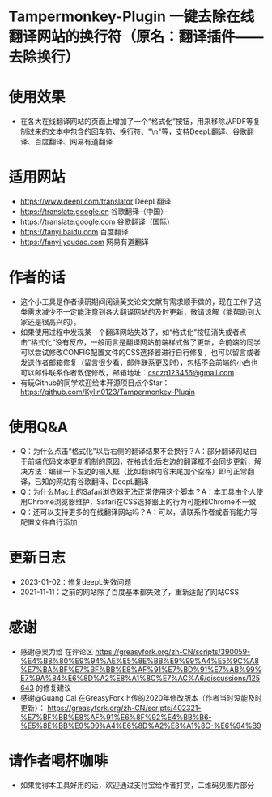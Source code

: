 # Tampermonkey-Plugin 一键去除在线翻译网站的换行符（原名：翻译插件——去除换行）

# 使用效果

- 在各大在线翻译网站的页面上增加了一个“格式化”按钮，用来移除从PDF等复制过来的文本中包含的回车符、换行符、"\n"等，支持DeepL翻译、谷歌翻译、百度翻译、网易有道翻译

# 适用网站

- https://www.deepl.com/translator DeepL翻译
- ~~https://translate.google.cn 谷歌翻译（中国）~~
- https://translate.google.com 谷歌翻译（国际）
- https://fanyi.baidu.com 百度翻译
- https://fanyi.youdao.com 网易有道翻译

# 作者的话

- 这个小工具是作者读研期间阅读英文论文文献有需求顺手做的，现在工作了这类需求减少不一定能注意到各大翻译网站的及时更新，敬请谅解（能帮助到大家还是很高兴的）。
- 如果使用过程中发现某一个翻译网站失效了，如“格式化”按钮消失或者点击“格式化”没有反应，一般而言是翻译网站前端样式做了更新，会前端的同学可以尝试修改CONFIG配置文件的CSS选择器进行自行修复，也可以留言或者发送作者邮箱修复（留言很少看，邮件联系更及时），包括不会前端的小白也可以邮件联系作者敦促修改，邮箱地址：csczq123456@gmail.com
- 有玩Github的同学欢迎给本开源项目点个Star：https://github.com/Kylin0123/Tampermonkey-Plugin

# 使用Q&A

- Q：为什么点击“格式化”以后右侧的翻译结果不会换行？A：部分翻译网站由于前端代码文本更新机制的原因，在格式化后右边的翻译框不会同步更新，解决方法：编辑一下左边的输入框（比如翻译内容末尾加个空格）即可正常翻译，已知的网站有谷歌翻译、DeepL翻译
- Q：为什么Mac上的Safari浏览器无法正常使用这个脚本？A：本工具由个人使用Chrome浏览器维护，Safari在CSS选择器上的行为可能和Chrome不一致
- Q：还可以支持更多的在线翻译网站吗？A：可以，请联系作者或者有能力写配置文件自行添加

# 更新日志

- 2023-01-02：修复deepL失效问题
- 2021-11-11：之前的网站除了百度基本都失效了，重新适配了网站CSS

# 感谢

- 感谢@奥力给 在评论区 https://greasyfork.org/zh-CN/scripts/390059-%E4%B8%80%E9%94%AE%E5%8E%BB%E9%99%A4%E5%9C%A8%E7%BA%BF%E7%BF%BB%E8%AF%91%E7%BD%91%E7%AB%99%E7%9A%84%E6%8D%A2%E8%A1%8C%E7%AC%A6/discussions/125643 的修复建议
- 感谢@Guang Cai 在GreasyFork上传的2020年修改版本（作者当时没能及时更新）： https://greasyfork.org/zh-CN/scripts/402321-%E7%BF%BB%E8%AF%91%E6%8F%92%E4%BB%B6-%E5%8E%BB%E9%99%A4%E6%8D%A2%E8%A1%8C-%E6%94%B9

# 请作者喝杯咖啡

- 如果觉得本工具好用的话，欢迎通过支付宝给作者打赏，二维码见图片部分
